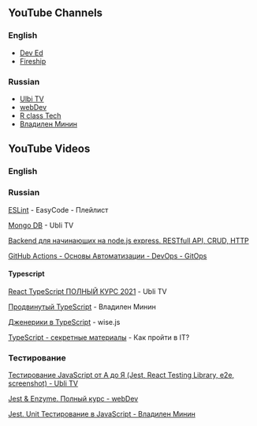 ## YouTube Channels

### English

- [Dev Ed](https://www.youtube.com/c/DevEd)
- [Fireship](https://www.youtube.com/channel/UCsBjURrPoezykLs9EqgamOA)

### Russian

- [Ulbi TV](https://www.youtube.com/c/UlbiTV)
- [webDev](https://www.youtube.com/c/YauhenKavalchuk)
- [R class Tech](https://www.youtube.com/channel/UC3F8aC0Ypyv12MpEDrpJ-6g)
- [Владилен Минин](https://www.youtube.com/channel/UCg8ss4xW9jASrqWGP30jXiw)

## YouTube Videos

### English

### Russian

[ESLint](https://www.youtube.com/playlist?list=PLlwtdxQXoJAvMeHYm-bMyTECOjKAXLFN0) - EasyCode - Плейлист

[Mongo DB](https://www.youtube.com/watch?v=LNvmI8a9jwY) - Ubli TV

[Backend для начинающих на node.js express. RESTfull API, CRUD, HTTP](https://www.youtube.com/watch?v=tKM44vPHU0U)

[GitHub Actions - Основы Автоматизации - DevOps - GitOps](https://www.youtube.com/watch?v=Yg5rpke79X4)

#### Typescript

[React TypeScript ПОЛНЫЙ КУРС 2021](https://www.youtube.com/watch?v=92qcfeWxtnY) - Ubli TV

[Продвинутый TypeScript](https://www.youtube.com/watch?v=7NU6K4170As) - Владилен Минин

[Дженерики в TypeScript](https://www.youtube.com/watch?v=L1ONtRnIxcY) - wise.js

[TypeScript - секретные материалы](https://www.youtube.com/watch?v=JJ171w3u2wQ) - Как пройти в IT?

### Тестирование

[Тестирование JavaScript от А до Я (Jest, React Testing Library, e2e, screenshot) - Ubli TV](https://www.youtube.com/watch?v=y2emL1fMRyY)

[Jest & Enzyme. Полный курс - webDev](https://www.youtube.com/watch?v=9g4tsfIJz50)

[Jest. Unit Тестирование в JavaScript - Владилен Минин](https://www.youtube.com/watch?v=IEDe8jl5efU)
